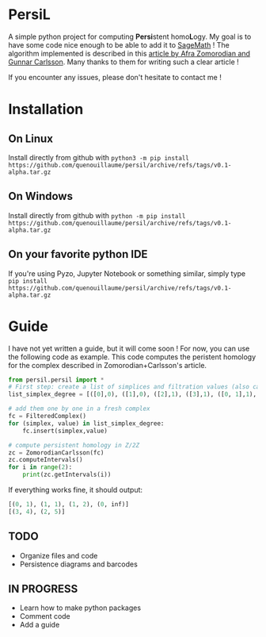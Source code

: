 # PersiL
A simple python project for computing **Persi**stent homo**L**ogy. My goal is to have some code nice enough to be able to add it to [SageMath](https://www.sagemath.org "Tiens tiens quelle surprise :)") !
The algorithm implemented is described in this [article by Afra Zomorodian and Gunnar Carlsson](https://geometry.stanford.edu/papers/zc-cph-05/zc-cph-05.pdf). Many thanks to them for writing such a clear article !

If you encounter any issues, please don't hesitate to contact me !

# Installation
## On Linux
Install directly from github with `python3 -m pip install https://github.com/quenouillaume/persil/archive/refs/tags/v0.1-alpha.tar.gz`


## On Windows

Install directly from github with `python -m pip install https://github.com/quenouillaume/persil/archive/refs/tags/v0.1-alpha.tar.gz`

## On your favorite python IDE
If you're using Pyzo, Jupyter Notebook or something similar, simply type `pip install https://github.com/quenouillaume/persil/archive/refs/tags/v0.1-alpha.tar.gz` 


# Guide

I have not yet written a guide, but it will come soon ! For now, you can use the following code as example. This code computes the peristent homology for the complex described in Zomorodian+Carlsson's article.

```python
from persil.persil import *
# First step: create a list of simplices and filtration values (also called degrees)
list_simplex_degree = [([0],0), ([1],0), ([2],1), ([3],1), ([0, 1],1), ([1, 2],1), ([0, 3],2), ([2, 3],2), ([0, 2],3), ([0, 1, 2],4), ([0, 2, 3],5)]

# add them one by one in a fresh complex
fc = FilteredComplex()
for (simplex, value) in list_simplex_degree:
    fc.insert(simplex,value)

# compute persistent homology in Z/2Z
zc = ZomorodianCarlsson(fc)
zc.computeIntervals()
for i in range(2):
    print(zc.getIntervals(i))
```
If everything works fine, it should output:

```python
[(0, 1), (1, 1), (1, 2), (0, inf)]
[(3, 4), (2, 5)]
```




## TODO
* Organize files and code
* Persistence diagrams and barcodes

## IN PROGRESS
* Learn how to make python packages
* Comment code
* Add a guide
